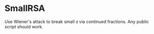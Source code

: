 # SmallRSA

Use Wiener's attack to break small `d` via continued fractions. Any public
script should work.
